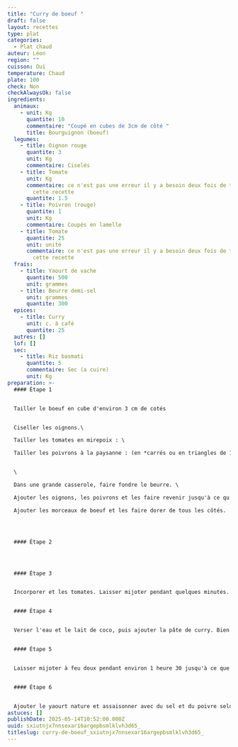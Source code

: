 ```yaml
---
title: "Curry de boeuf "
draft: false
layout: recettes
type: plat
categories:
  - Plat chaud
auteur: Léon
region: ""
cuisson: Oui
temperature: Chaud
plate: 100
check: Non
checkAlwaysOk: false
ingredients:
  animaux:
    - unit: Kg
      quantite: 10
      commentaire: "Coupé en cubes de 3cm de côté "
      title: Bourguignon (boeuf)
  legumes:
    - title: Oignon rouge
      quantite: 3
      unit: Kg
      commentaire: Ciselés
    - title: Tomate
      unit: Kg
      commentaire: ce n'est pas une erreur il y a besoin deux fois de tomates dans
        cette recette
      quantite: 1.5
    - title: Poivron (rouge)
      quantite: 1
      unit: Kg
      commentaire: Coupés en lamelle
    - title: Tomate
      quantite: 25
      unit: unité
      commentaire: ce n'est pas une erreur il y a besoin deux fois de tomates dans
        cette recette
  frais:
    - title: Yaourt de vache
      quantite: 500
      unit: grammes
    - title: Beurre demi-sel
      unit: grammes
      quantite: 300
  epices:
    - title: Curry
      unit: c. à café
      quantite: 25
  autres: []
  lof: []
  sec:
    - title: Riz basmati
      quantite: 5
      commentaire: Sec (a cuire)
      unit: Kg
preparation: >-
  #### Étape 1


  Tailler le boeuf en cube d'environ 3 cm de cotés


  Ciseller les oignons.\

  Tailler les tomates en mirepoix : \

  Tailler les poivrons à la paysanne : (en *carrés ou en triangles de 1 cm de section)*


  \

  Dans une grande casserole, faire fondre le beurre. \

  Ajouter les oignons, les poivrons et les faire revenir jusqu'à ce qu'ils soient dorés.

  Ajouter les morceaux de boeuf et les faire dorer de tous les côtés.




  #### Étape 2




  #### Étape 3


  Incorporer et les tomates. Laisser mijoter pendant quelques minutes.


  #### Étape 4


  Verser l'eau et le lait de coco, puis ajouter la pâte de curry. Bien mélanger.


  #### Étape 5


  Laisser mijoter à feu doux pendant environ 1 heure 30 jusqu'à ce que le boeuf soit tendre.


  #### Étape 6


  Ajouter le yaourt nature et assaisonner avec du sel et du poivre selon votre goût. Laisser mijoter pendant encore 10 minutes.
astuces: []
publishDate: 2025-05-14T10:52:00.000Z
uuid: sxiutnjx7nnsexar16argepbsmlklvh3d65_
titleslug: curry-de-boeuf_sxiutnjx7nnsexar16argepbsmlklvh3d65_
---
```

